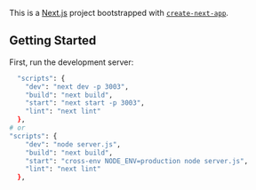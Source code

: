 This is a [Next.js](https://nextjs.org) project bootstrapped with [`create-next-app`](https://nextjs.org/docs/app/api-reference/cli/create-next-app).

## Getting Started

First, run the development server:

```bash
  "scripts": {
    "dev": "next dev -p 3003",
    "build": "next build",
    "start": "next start -p 3003",
    "lint": "next lint"
  },
# or
"scripts": {
    "dev": "node server.js",
    "build": "next build",
    "start": "cross-env NODE_ENV=production node server.js",
    "lint": "next lint"
  },